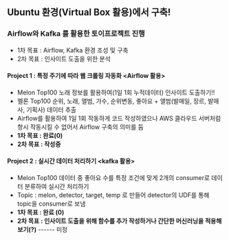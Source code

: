 ## Ubuntu 환경(Virtual Box 활용)에서 구축!

### Airflow와 Kafka 를 활용한 토이프로젝트 진행
- 1차 목표 : Airflow, Kafka 환경 조성 및 구축
- 2차 목표 : 인사이트 도출을 위한 분석</br>

#### Project 1 : 특정 주기에 따라 웹 크롤링 자동화 <Airflow 활용>
- Melon Top100 노래 정보를 활용하여(1일 1회 누적데이터) 인사이트 도출하기!!
- 멜론 Top100 순위, 노래, 앨범, 가수, 순위변동, 좋아요 + 앨범(발매일, 장르, 발매사, 기획사) 데이터 추출 
- Airflow를 활용하여 1일 1회 작동하게 코드 작성하였으나 AWS 클라우드 서버처럼 항시 작동시킬 수 없어서 Airflow 구축의 의미를 둠
- **1차 목표 : 완료(0)**
- **2차 목표 : 작성중**

#### Project 2 : 실시간 데이터 처리하기 <kafka 활용>
- Melon Top100 데이터 중 좋아요 수를 특정 조건에 맞게 2개의 consumer로 데이터 분류하여 실시간 처리하기
- Topic : melon, detector, target, temp 로 만들어 detector의 UDF를 통해 topic을 consumer로 보냄
- **1차 목표 : 완료 (0)**
- **2차 목표 : 인사이트 도출을 위해 함수를 추가 작성하거나 간단한 머신러닝을 적용해보기(?)**  ------ 미정